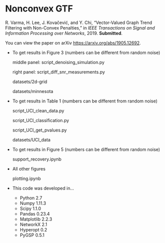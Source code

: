 # Nonconvex GTF

R. Varma, H. Lee, J. Kovačević, and Y. Chi, “Vector-Valued Graph Trend Filtering with Non-Convex Penalties,” in *IEEE Transactions on Signal and Information Processing over Networks*, 2019. **Submitted**.

You can view the paper on arXiv https://arxiv.org/abs/1905.12692.

* To get results in Figure 3 (numbers can be different from random noise)

    middle panel: script_denoising_simulation.py 

    right panel: script_diff_snr_measurements.py

    datasets/2d-grid

    datasets/minnesota


* To get results in Table 1 (numbers can be different from random noise)

	script_UCI_clean_data.py

	script_UCI_classification.py

	script_UCI_get_pvalues.py

	datasets/UCI_data


* To get results in Figure 5 (numbers can be different from random noise)

	support_recovery.ipynb


* All other figures

	plotting.ipynb


* This code was developed in...
	* Python 2.7
	* Numpy 1.11.3
	* Scipy 1.1.0
	* Pandas 0.23.4
	* Matplotlib 2.2.3
	* NetworkX 2.1
	* Hyperopt 0.2
	* PyGSP 0.5.1
	
